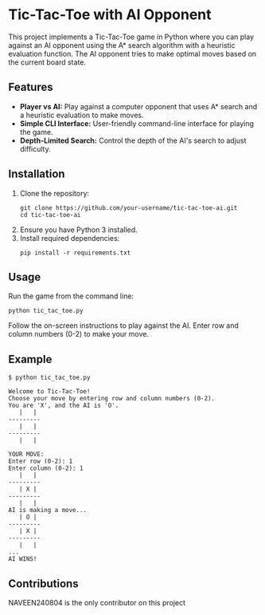 # Tic-Tac-Toe with AI Opponent
This project implements a Tic-Tac-Toe game in Python where you can play against an AI opponent using the A* search algorithm with a heuristic evaluation function. The AI opponent tries to make optimal moves based on the current board state.

## Features
- **Player vs AI:** Play against a computer opponent that uses A* search and a heuristic evaluation to make moves.
- **Simple CLI Interface:** User-friendly command-line interface for playing the game.
- **Depth-Limited Search:** Control the depth of the AI's search to adjust difficulty.

## Installation
1. Clone the repository:
   ```
   git clone https://github.com/your-username/tic-tac-toe-ai.git
   cd tic-tac-toe-ai
   ```
2. Ensure you have Python 3 installed.
3. Install required dependencies:
   ```
   pip install -r requirements.txt
   ```
   
## Usage
Run the game from the command line:
```
python tic_tac_toe.py
```
Follow the on-screen instructions to play against the AI. Enter row and column numbers (0-2) to make your move.
## Example
```
$ python tic_tac_toe.py

Welcome to Tic-Tac-Toe!
Choose your move by entering row and column numbers (0-2).
You are 'X', and the AI is 'O'.
   |   |  
---------
   |   |  
---------
   |   |  

YOUR MOVE:
Enter row (0-2): 1
Enter column (0-2): 1
   |   |  
---------
   | X |  
---------
   |   |  
AI is making a move...
   | O |  
---------
   | X |  
---------
   |   |  
...
AI WINS!
```
## Contributions
NAVEEN240804 is the only contributor on this project
